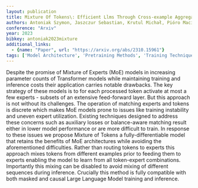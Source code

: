 ```yaml
---
layout: publication
title: Mixture Of Tokens\: Efficient Llms Through Cross-example Aggregation
authors: Antoniak Szymon, Jaszczur Sebastian, Krutul Michał, Pióro Maciej, Krajewski Jakub, Ludziejewski Jan, Odrzygóźdź Tomasz, Cygan Marek
conference: "Arxiv"
year: 2023
bibkey: antoniak2023mixture
additional_links:
  - {name: "Paper", url: "https://arxiv.org/abs/2310.15961"}
tags: ['Model Architecture', 'Pretraining Methods', 'Training Techniques', 'Transformer']
---
```

Despite the promise of Mixture of Experts (MoE) models in increasing parameter counts of Transformer models while maintaining training and inference costs their application carries notable drawbacks. The key strategy of these models is to for each processed token activate at most a few experts - subsets of an extensive feed-forward layer. But this approach is not without its challenges. The operation of matching experts and tokens is discrete which makes MoE models prone to issues like training instability and uneven expert utilization. Existing techniques designed to address these concerns such as auxiliary losses or balance-aware matching result either in lower model performance or are more difficult to train. In response to these issues we propose Mixture of Tokens a fully-differentiable model that retains the benefits of MoE architectures while avoiding the aforementioned difficulties. Rather than routing tokens to experts this approach mixes tokens from different examples prior to feeding them to experts enabling the model to learn from all token-expert combinations. Importantly this mixing can be disabled to avoid mixing of different sequences during inference. Crucially this method is fully compatible with both masked and causal Large Language Model training and inference.
